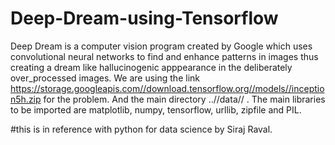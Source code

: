 # Deep-Dream-using-Tensorflow
 
Deep Dream is a computer vision program created by Google which uses convolutional neural networks to find and enhance patterns in images thus creating a dream like hallucinogenic apppearance in the deliberately over_processed images.
We are using the link https://storage.googleapis.com//download.tensorflow.org//models//inception5h.zip for the problem.
And the main directory ..//data// .
The main libraries to be imported are matplotlib, numpy, tensorflow, urllib, zipfile and PIL.

#this is in reference with python for data science by Siraj Raval.
